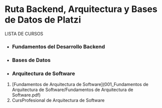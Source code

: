 # Ruta Backend, Arquitectura y Bases de Datos de Platzi

LISTA DE CURSOS

- ### Fundamentos del Desarrollo Backend

- ### Bases de Datos

- ### Arquitectura de Software

1. [Fundamentos de Arquitectura de Software](001_Fundamentos de Arquitectura de Software/Fundamentos de Arquitectura de Software.pdf)
2. CursProfesional de Arquitectura de Software
